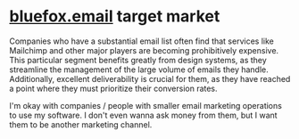 # [bluefox.email](https://bluefox.email) target market

Companies who have a substantial email list often find that services like Mailchimp and other major players are becoming prohibitively expensive. This particular segment benefits greatly from design systems, as they streamline the management of the large volume of emails they handle. Additionally, excellent deliverability is crucial for them, as they have reached a point where they must prioritize their conversion rates.

I'm okay with companies / people with smaller email marketing operations to use my software. I don't even wanna ask money from them, but I want them to be another marketing channel.
